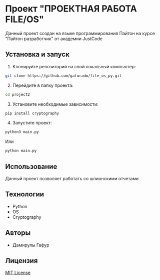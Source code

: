 # Проект "ПРОЕКТНАЯ РАБОТА FILE/OS"

Данный проект создан на языке программирования Пайтон на курсе "Пайтон разработчик" от академии JustCode

## Установка и запуск

1. Клонируйте репозиторий на свой локальный компьютер:

```bash
git clone https://github.com/gafuradm/file_os_py.git
```

2. Перейдите в папку проекта:

```bash
cd project2
```

3. Установите необходимые зависимости:

```bash
pip install cryptography
```

4. Запустите проект:

```bash
python3 main.py
```
Или
```bash
python main.py
```

## Использование

Данный проект позволяет работать со шпионскими отчетами

## Технологии

- Python
- OS
- Cryptography

## Авторы

- Дамирулы Гафур

## Лицензия

[MIT License](https://opensource.org/licenses/MIT)